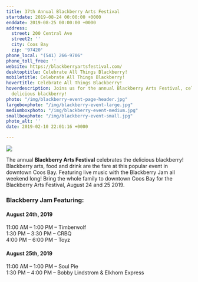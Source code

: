 ```yaml
---
title: 37th Annual Blackberry Arts Festival
startdate: 2019-08-24 00:00:00 +0000
enddate: 2019-08-25 00:00:00 +0000
address:
  street: 200 Central Ave
  street2: ''
  city: Coos Bay
  zip: '97420'
phone_local: "(541) 266-9706"
phone_toll_free: ''
website: https://blackberryartsfestival.com/
desktoptitle: Celebrate All Things Blackberry!
mobiletitle: Celebrate All Things Blackberry!
hovertitle: Celebrate All Things Blackberry!
hoverdescription: Joins us for the annual Blackberry Arts Festival, celebrating the
  delicious blackberry!
photo: "/img/blackberry-event-page-header.jpg"
largeboxphoto: "/img/blackberry-event-large.jpg"
mediumboxphoto: "/img/blackberry-event-medium.jpg"
smallboxphoto: "/img/blackberry-event-small.jpg"
photo_alt: ''
date: 2019-02-10 22:01:16 +0000

---
```

![](/img/blackberry-fest-blog-695-322.jpg)

The annual **Blackberry Arts Festival** celebrates the delicious blackberry! Blackberry arts, food and drink are the fare at this popular event in downtown Coos Bay. Featuring live music with the Blackberry Jam all weekend long! Bring the whole family to downtown Coos Bay for the Blackberry Arts Festival, August 24 and 25 2019.

### **Blackberry Jam Featuring:**

#### **August 24th, 2019**

11:00 AM – 1:00 PM – Timberwolf  
1:30 PM – 3:30 PM – CRBQ  
4:00 PM – 6:00 PM – Toyz

#### **August 25th, 2019**

11:00 AM – 1:00 PM – Soul Pie  
1:30 PM – 4:00 PM – Bobby Lindstrom & Elkhorn Express